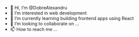 - 👋 Hi, I’m @DobreAlexandru
- 👀 I’m interested in web development
- 🌱 I’m currently learning building frontend apps using React
- 💞️ I’m looking to collaborate on ...
- 📫 How to reach me ...

<!---
DobreAlexandru/DobreAlexandru is a ✨ special ✨ repository because its `README.md` (this file) appears on your GitHub profile.
You can click the Preview link to take a look at your changes.
--->
